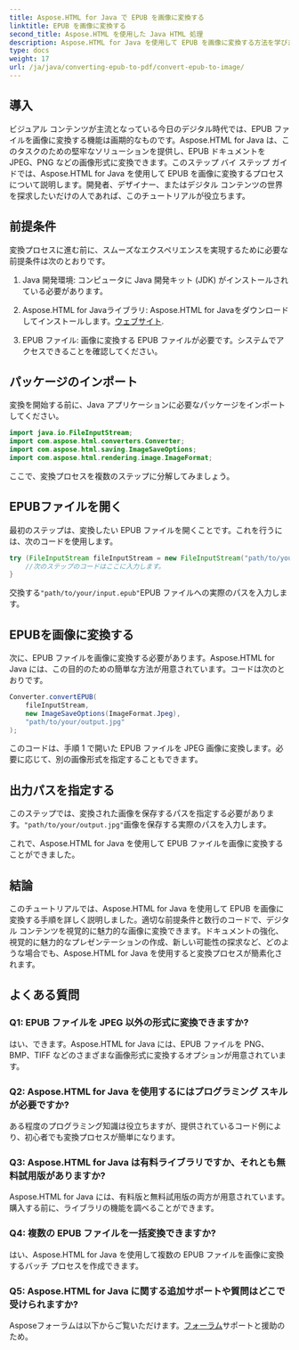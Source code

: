 ```yaml
---
title: Aspose.HTML for Java で EPUB を画像に変換する
linktitle: EPUB を画像に変換する
second_title: Aspose.HTML を使用した Java HTML 処理
description: Aspose.HTML for Java を使用して EPUB を画像に変換する方法を学びます。デジタル コンテンツを簡単に変換できます。ステップ バイ ステップ ガイドが含まれています。
type: docs
weight: 17
url: /ja/java/converting-epub-to-pdf/convert-epub-to-image/
---
```


## 導入

ビジュアル コンテンツが主流となっている今日のデジタル時代では、EPUB ファイルを画像に変換する機能は画期的なものです。Aspose.HTML for Java は、このタスクのための堅牢なソリューションを提供し、EPUB ドキュメントを JPEG、PNG などの画像形式に変換できます。このステップ バイ ステップ ガイドでは、Aspose.HTML for Java を使用して EPUB を画像に変換するプロセスについて説明します。開発者、デザイナー、またはデジタル コンテンツの世界を探求したいだけの人であれば、このチュートリアルが役立ちます。

## 前提条件

変換プロセスに進む前に、スムーズなエクスペリエンスを実現するために必要な前提条件は次のとおりです。

1. Java 開発環境: コンピュータに Java 開発キット (JDK) がインストールされている必要があります。

2.  Aspose.HTML for Javaライブラリ: Aspose.HTML for Javaをダウンロードしてインストールします。[ウェブサイト](https://releases.aspose.com/html/java/).

3. EPUB ファイル: 画像に変換する EPUB ファイルが必要です。システムでアクセスできることを確認してください。

## パッケージのインポート

変換を開始する前に、Java アプリケーションに必要なパッケージをインポートしてください。

```java
import java.io.FileInputStream;
import com.aspose.html.converters.Converter;
import com.aspose.html.saving.ImageSaveOptions;
import com.aspose.html.rendering.image.ImageFormat;
```

ここで、変換プロセスを複数のステップに分解してみましょう。

## EPUBファイルを開く

最初のステップは、変換したい EPUB ファイルを開くことです。これを行うには、次のコードを使用します。

```java
try (FileInputStream fileInputStream = new FileInputStream("path/to/your/input.epub")) {
    //次のステップのコードはここに入力します。
}
```

交換する`"path/to/your/input.epub"`EPUB ファイルへの実際のパスを入力します。

## EPUBを画像に変換する

次に、EPUB ファイルを画像に変換する必要があります。Aspose.HTML for Java には、この目的のための簡単な方法が用意されています。コードは次のとおりです。

```java
Converter.convertEPUB(
    fileInputStream,
    new ImageSaveOptions(ImageFormat.Jpeg),
    "path/to/your/output.jpg"
);
```

このコードは、手順 1 で開いた EPUB ファイルを JPEG 画像に変換します。必要に応じて、別の画像形式を指定することもできます。

## 出力パスを指定する

このステップでは、変換された画像を保存するパスを指定する必要があります。`"path/to/your/output.jpg"`画像を保存する実際のパスを入力します。

これで、Aspose.HTML for Java を使用して EPUB ファイルを画像に変換することができました。

## 結論

このチュートリアルでは、Aspose.HTML for Java を使用して EPUB を画像に変換する手順を詳しく説明しました。適切な前提条件と数行のコードで、デジタル コンテンツを視覚的に魅力的な画像に変換できます。ドキュメントの強化、視覚的に魅力的なプレゼンテーションの作成、新しい可能性の探求など、どのような場合でも、Aspose.HTML for Java を使用すると変換プロセスが簡素化されます。

## よくある質問

### Q1: EPUB ファイルを JPEG 以外の形式に変換できますか?
はい、できます。Aspose.HTML for Java には、EPUB ファイルを PNG、BMP、TIFF などのさまざまな画像形式に変換するオプションが用意されています。

### Q2: Aspose.HTML for Java を使用するにはプログラミング スキルが必要ですか?
ある程度のプログラミング知識は役立ちますが、提供されているコード例により、初心者でも変換プロセスが簡単になります。

### Q3: Aspose.HTML for Java は有料ライブラリですか、それとも無料試用版がありますか?
Aspose.HTML for Java には、有料版と無料試用版の両方が用意されています。購入する前に、ライブラリの機能を調べることができます。

### Q4: 複数の EPUB ファイルを一括変換できますか?
はい、Aspose.HTML for Java を使用して複数の EPUB ファイルを画像に変換するバッチ プロセスを作成できます。

### Q5: Aspose.HTML for Java に関する追加サポートや質問はどこで受けられますか?
 Asposeフォーラムは以下からご覧いただけます。[フォーラム](https://forum.aspose.com/)サポートと援助のため。